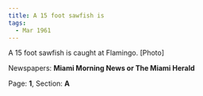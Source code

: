 ```yaml
---  
title: A 15 foot sawfish is  
tags:  
  - Mar 1961  
---  
```

  
A 15 foot sawfish is caught at Flamingo. [Photo]  
  
Newspapers: **Miami Morning News or The Miami Herald**  
  
Page: **1**, Section: **A** 
